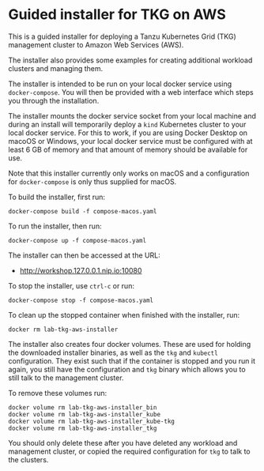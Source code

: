 Guided installer for TKG on AWS
===============================

This is a guided installer for deploying a Tanzu Kubernetes Grid (TKG)
management cluster to Amazon Web Services (AWS).

The installer also provides some examples for creating additional workload
clusters and managing them.

The installer is intended to be run on your local docker service using
``docker-compose``. You will then be provided with a web interface which
steps you through the installation.

The installer mounts the docker service socket from your local machine and
during an install will temporarily deploy a ``kind`` Kubernetes cluster to
your local docker service. For this to work, if you are using Docker Desktop
on macoOS or Windows, your local docker service must be configured with at
least 6 GB of memory and that amount of memory should be available for use.

Note that this installer currently only works on macOS and a configuration for
``docker-compose`` is only thus supplied for macOS.

To build the installer, first run:

```
docker-compose build -f compose-macos.yaml
```

To run the installer, then run:

```
docker-compose up -f compose-macos.yaml
```

The installer can then be accessed at the URL:

* http://workshop.127.0.0.1.nip.io:10080

To stop the installer, use ``ctrl-c`` or run:

```
docker-compose stop -f compose-macos.yaml
```

To clean up the stopped container when finished with the installer, run:

```
docker rm lab-tkg-aws-installer
```

The installer also creates four docker volumes. These are used for holding
the downloaded installer binaries, as well as the ``tkg`` and ``kubectl``
configuration. They exist such that if the container is stopped and you run
it again, you still have the configuration and ``tkg`` binary which allows
you to still talk to the management cluster.

To remove these volumes run:

```
docker volume rm lab-tkg-aws-installer_bin
docker volume rm lab-tkg-aws-installer_kube
docker volume rm lab-tkg-aws-installer_kube-tkg
docker volume rm lab-tkg-aws-installer_tkg
```

You should only delete these after you have deleted any workload and
management cluster, or copied the required configuration for ``tkg`` to
talk to the clusters.
